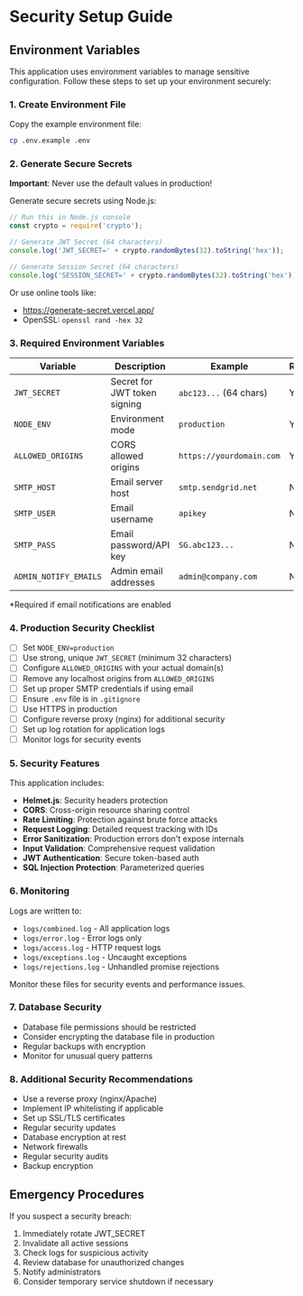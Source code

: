 # Security Setup Guide

## Environment Variables

This application uses environment variables to manage sensitive configuration. Follow these steps to set up your environment securely:

### 1. Create Environment File

Copy the example environment file:
```bash
cp .env.example .env
```

### 2. Generate Secure Secrets

**Important**: Never use the default values in production!

Generate secure secrets using Node.js:
```javascript
// Run this in Node.js console
const crypto = require('crypto');

// Generate JWT Secret (64 characters)
console.log('JWT_SECRET=' + crypto.randomBytes(32).toString('hex'));

// Generate Session Secret (64 characters)  
console.log('SESSION_SECRET=' + crypto.randomBytes(32).toString('hex'));
```

Or use online tools like:
- https://generate-secret.vercel.app/
- OpenSSL: `openssl rand -hex 32`

### 3. Required Environment Variables

| Variable | Description | Example | Required |
|----------|-------------|---------|----------|
| `JWT_SECRET` | Secret for JWT token signing | `abc123...` (64 chars) | Yes |
| `NODE_ENV` | Environment mode | `production` | Yes |
| `ALLOWED_ORIGINS` | CORS allowed origins | `https://yourdomain.com` | Yes |
| `SMTP_HOST` | Email server host | `smtp.sendgrid.net` | No* |
| `SMTP_USER` | Email username | `apikey` | No* |
| `SMTP_PASS` | Email password/API key | `SG.abc123...` | No* |
| `ADMIN_NOTIFY_EMAILS` | Admin email addresses | `admin@company.com` | No |

*Required if email notifications are enabled

### 4. Production Security Checklist

- [ ] Set `NODE_ENV=production`
- [ ] Use strong, unique `JWT_SECRET` (minimum 32 characters)
- [ ] Configure `ALLOWED_ORIGINS` with your actual domain(s)
- [ ] Remove any localhost origins from `ALLOWED_ORIGINS`
- [ ] Set up proper SMTP credentials if using email
- [ ] Ensure `.env` file is in `.gitignore`
- [ ] Use HTTPS in production
- [ ] Configure reverse proxy (nginx) for additional security
- [ ] Set up log rotation for application logs
- [ ] Monitor logs for security events

### 5. Security Features

This application includes:

- **Helmet.js**: Security headers protection
- **CORS**: Cross-origin resource sharing control
- **Rate Limiting**: Protection against brute force attacks
- **Request Logging**: Detailed request tracking with IDs
- **Error Sanitization**: Production errors don't expose internals
- **Input Validation**: Comprehensive request validation
- **JWT Authentication**: Secure token-based auth
- **SQL Injection Protection**: Parameterized queries

### 6. Monitoring

Logs are written to:
- `logs/combined.log` - All application logs
- `logs/error.log` - Error logs only
- `logs/access.log` - HTTP request logs
- `logs/exceptions.log` - Uncaught exceptions
- `logs/rejections.log` - Unhandled promise rejections

Monitor these files for security events and performance issues.

### 7. Database Security

- Database file permissions should be restricted
- Consider encrypting the database file in production
- Regular backups with encryption
- Monitor for unusual query patterns

### 8. Additional Security Recommendations

- Use a reverse proxy (nginx/Apache)
- Implement IP whitelisting if applicable
- Set up SSL/TLS certificates
- Regular security updates
- Database encryption at rest
- Network firewalls
- Regular security audits
- Backup encryption

## Emergency Procedures

If you suspect a security breach:

1. Immediately rotate JWT_SECRET
2. Invalidate all active sessions
3. Check logs for suspicious activity
4. Review database for unauthorized changes
5. Notify administrators
6. Consider temporary service shutdown if necessary